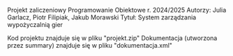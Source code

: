 Projekt zaliczeniowy Programowanie Obiektowe r. 2024/2025
Autorzy: Julia Garlacz, Piotr Filipiak, Jakub Morawski
Tytuł: System zarządzania wypożyczalnią gier

Kod projektu znajduje się w pliku "projekt.zip"
Dokumentacja (utworzona przez summary) znajduje się w pliku "dokumentacja.xml"
